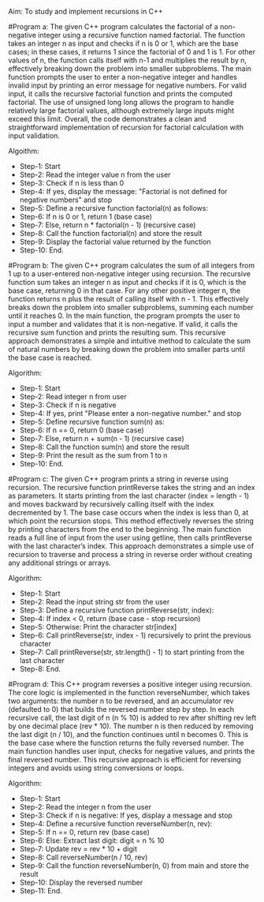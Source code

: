Aim: To study and implement recursions in C++

#Program a: The given C++ program calculates the factorial of a non-negative integer using a recursive function named factorial. The function takes an integer n as input and checks if n is 0 or 1, which are the base cases; in these cases, it returns 1 since the factorial of 0 and 1 is 1. For other values of n, the function calls itself with n-1 and multiplies the result by n, effectively breaking down the problem into smaller subproblems. The main function prompts the user to enter a non-negative integer and handles invalid input by printing an error message for negative numbers. For valid input, it calls the recursive factorial function and prints the computed factorial. The use of unsigned long long allows the program to handle relatively large factorial values, although extremely large inputs might exceed this limit. Overall, the code demonstrates a clean and straightforward implementation of recursion for factorial calculation with input validation.

Algoithm:

- Step-1: Start
- Step-2: Read the integer value n from the user
- Step-3: Check if n is less than 0
- Step-4: If yes, display the message: "Factorial is not defined for negative numbers" and stop
- Step-5: Define a recursive function factorial(n) as follows:
- Step-6: If n is 0 or 1, return 1 (base case)
- Step-7: Else, return n * factorial(n - 1) (recursive case)
- Step-8: Call the function factorial(n) and store the result
- Step-9: Display the factorial value returned by the function
- Step-10: End.

#Program b: The given C++ program calculates the sum of all integers from 1 up to a user-entered non-negative integer using recursion. The recursive function sum takes an integer n as input and checks if it is 0, which is the base case, returning 0 in that case. For any other positive integer n, the function returns n plus the result of calling itself with n - 1. This effectively breaks down the problem into smaller subproblems, summing each number until it reaches 0. In the main function, the program prompts the user to input a number and validates that it is non-negative. If valid, it calls the recursive sum function and prints the resulting sum. This recursive approach demonstrates a simple and intuitive method to calculate the sum of natural numbers by breaking down the problem into smaller parts until the base case is reached.

Algorithm:

- Step-1: Start
- Step-2: Read integer n from user
- Step-3: Check if n is negative
- Step-4: If yes, print "Please enter a non-negative number." and stop
- Step-5: Define recursive function sum(n) as:
- Step-6: If n == 0, return 0 (base case)
- Step-7: Else, return n + sum(n - 1) (recursive case)
- Step-8: Call the function sum(n) and store the result
- Step-9: Print the result as the sum from 1 to n
- Step-10: End.

#Program c: The given C++ program prints a string in reverse using recursion. The recursive function printReverse takes the string and an index as parameters. It starts printing from the last character (index = length - 1) and moves backward by recursively calling itself with the index decremented by 1. The base case occurs when the index is less than 0, at which point the recursion stops. This method effectively reverses the string by printing characters from the end to the beginning. The main function reads a full line of input from the user using getline, then calls printReverse with the last character’s index. This approach demonstrates a simple use of recursion to traverse and process a string in reverse order without creating any additional strings or arrays.

Algorithm:

- Step-1: Start
- Step-2: Read the input string str from the user
- Step-3: Define a recursive function printReverse(str, index):
- Step-4: If index < 0, return (base case - stop recursion)
- Step-5: Otherwise: Print the character str[index]
- Step-6: Call printReverse(str, index - 1) recursively to print the previous character
- Step-7: Call printReverse(str, str.length() - 1) to start printing from the last character
- Step-8: End.

#Program d: This C++ program reverses a positive integer using recursion. The core logic is implemented in the function reverseNumber, which takes two arguments: the number n to be reversed, and an accumulator rev (defaulted to 0) that builds the reversed number step by step. In each recursive call, the last digit of n (n % 10) is added to rev after shifting rev left by one decimal place (rev * 10). The number n is then reduced by removing the last digit (n / 10), and the function continues until n becomes 0. This is the base case where the function returns the fully reversed number. The main function handles user input, checks for negative values, and prints the final reversed number. This recursive approach is efficient for reversing integers and avoids using string conversions or loops.

Algorithm:

- Step-1: Start
- Step-2: Read the integer n from the user
- Step-3: Check if n is negative: If yes, display a message and stop
- Step-4: Define a recursive function reverseNumber(n, rev):
- Step-5: If n == 0, return rev (base case)
- Step-6: Else: Extract last digit: digit = n % 10
- Step-7: Update rev = rev * 10 + digit
- Step-8: Call reverseNumber(n / 10, rev)
- Step-9: Call the function reverseNumber(n, 0) from main and store the result
- Step-10: Display the reversed number
- Step-11: End.
